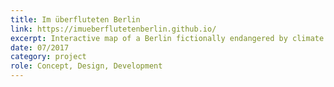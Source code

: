 ```yaml
---
title: Im überfluteten Berlin
link: https://imueberflutetenberlin.github.io/
excerpt: Interactive map of a Berlin fictionally endangered by climate change.
date: 07/2017
category: project
role: Concept, Design, Development
---
```

